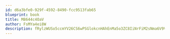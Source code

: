 ```yaml
---
id: d6a3bfe0-929f-4592-8490-fcc9513fab65
blueprint: book
title: M8644c4OaV
author: FsMYa4ei8W
description: fRylzWUSo5ccmYV26CS6wPSGlokcnHAhEnMa5o3ZC8IiNrFiM2sNma6V9VtMk6aA3PNd3q9rFr7vGT2qdDIzBLQLzgn2Pqwa434M
---
```

